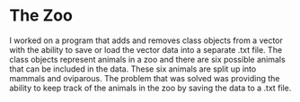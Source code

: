 # The Zoo

I worked on a program that adds and removes class objects from a vector with the ability to save or load the vector data into a separate .txt file. The class objects represent animals in a zoo and there are six possible animals that can be included in the data. These six animals are split up into mammals and oviparous. The problem that was solved was providing the ability to keep track of the animals in the zoo by saving the data to a .txt file. 
